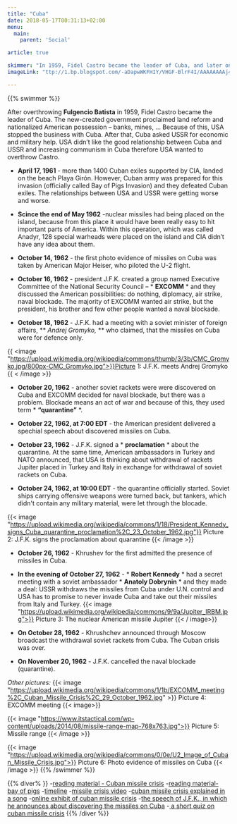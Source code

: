 ```yaml
---
title: "Cuba"
date: 2018-05-17T00:31:13+02:00
menu:
  main:
    parent: 'Social'

article: true

skimmer: "In 1959, Fidel Castro became the leader of Cuba, and later on April 17, 1961, Cuban exiles trained by the CIA led the failed Bay of Pigs invasion to overthrow Fidel Castro. In October 1962, the US spotted Soviet nuclear weaponry on Cuba causing the US to blockade Cuba, leading to worldwide terror of nuclear warfare called the Cuban Missile Crisis."
imageLink: "ttp://1.bp.blogspot.com/-aDapwWKFHIY/VHGF-BlrF4I/AAAAAAAAj4k/0DdY4AjEI3s/s1600/fidel-castro-john-f-kenne"

---
```


{{% swimmer %}}

After overthrowing **Fulgencio Batista** in 1959, Fidel Castro became the leader of Cuba.                            The new-created government proclaimed land reform and nationalized American possession – banks, mines, ... Because of this, USA stopped the business with Cuba. After that, Cuba asked USSR for economic and military help. USA didn’t like the good relationship between Cuba and USSR and increasing communism in Cuba therefore USA wanted to overthrow Castro.

* **April 17, 1961** - more than 1400 Cuban exiles supported by CIA, landed on the     beach Playa Girón. However, Cuban army was prepared for this invasion (officially called Bay of Pigs Invasion) and they defeated Cuban exiles. The relationships between USA and USSR were getting worse and worse. 

* **Scince the end of May 1962** -nuclear missiles had being placed on the island, because from this place it would have been really easy to hit important parts of America. Within this operation, which was called Anadyr, 128 special warheads were placed on the island and CIA didn’t have any idea about them. 

* **October 14, 1962** - the first photo evidence of missiles on Cuba was taken by American Major Heiser, who piloted the U-2 flight.

*  **October 16, 1962** - president J.F.K. created a group named Executive Committee of the National Security Council – * **EXCOMM** * and they discussed the American possibilities: do nothing, diplomacy, air strike, naval blockade. The majority of EXCOMM wanted air strike, but the president, his brother and few other people wanted a naval blockade.

* **October 18, 1962** - J.F.K. had a meeting with a soviet minister of foreign affairs, ** *Andrej Gromyko,* ** who claimed, that the missiles on Cuba were for defence only.

{{ <image "https://upload.wikimedia.org/wikipedia/commons/thumb/3/3b/CMC_Gromyko.jpg/800px-CMC_Gromyko.jpg">}}Picture 1: J.F.K. meets Andrej Gromyko
{{ < /image >}}

* **October 20, 1962** - another soviet rackets were were discovered on Cuba and EXCOMM decided for naval blockade, but there was a problem. Blockade means an act of war and because of this, they used term * **“quarantine”** *. 

* **October 22, 1962, at 7:00 EDT** - the American president delivered a spechial speech about discovered missiles on Cuba.

* **October 23, 1962** - J.F.K. signed a * **proclamation** * about the quarantine. At the same time, American ambassadors in Turkey and NATO announced, that USA is thinking about withdrawal of rackets Jupiter placed in Turkey and Italy in exchange for withdrawal of soviet rackets on Cuba.

* **October 24, 1962, at 10:00 EDT** - the quarantine officially started. Soviet ships carrying offensive weapons were turned back, but tankers, which didn't contain any military material, were let through the blocade.

{{< image "https://upload.wikimedia.org/wikipedia/commons/1/18/President_Kennedy_signs_Cuba_quarantine_proclamation%2C_23_October_1962.jpg"}}
Picture 2: J.F.K. signs the proclamation about quarantine
{{< /image  >}}
* **October 26, 1962** - Khrushev for the first admitted the presence of missiles in Cuba.

* **In the evening of October 27, 1962** - * **Robert Kennedy** * had a secret meeting with a soviet ambassador * **Anatoly Dobrynin** * and they made a deal: USSR withdraws the missiles from Cuba under U.N. control and USA has to promise to never invade Cuba and take out their missiles from Italy and Turkey.
{{< image "https://upload.wikimedia.org/wikipedia/commons/9/9a/Jupiter_IRBM.jpg">}}
Picture 3: The nuclear American missile Jupiter
{{< / image>}}
* **On October 28, 1962** - Khrushchev announced through Moscow broadcast the withdrawal soviet rackets from Cuba. The Cuban crisis was over. 
* **On November 20, 1962** - J.F.K. cancelled the naval blockade (quarantine).   

*Other pictures:*
{{< image "https://upload.wikimedia.org/wikipedia/commons/1/1b/EXCOMM_meeting%2C_Cuban_Missile_Crisis%2C_29_October_1962.jpg" >}}
Picture 4: EXCOMM meeting
{{< image>}}

{{< image "https://www.itstactical.com/wp-content/uploads/2014/08/missile-range-map-768x763.jpg">}}
Picture 5: Missile range
{{< /image >}}

{{< image "https://upload.wikimedia.org/wikipedia/commons/0/0e/U2_Image_of_Cuban_Missile_Crisis.jpg">}}
Picture 6: Photo evidence of missiles on Cuba
{{< /image >}}
{{% /swimmer %}}

{{% diver% }}
-[reading material - Cuban missile crisis](https://history.state.gov/milestones/1961-1968/cuban-missile-crisis)
-[reading material- bay of pigs](http://spartacus-educational.com/COLDbayofpigs.htm)
-[timeline](http://nuclearfiles.org/menu/key-issues/nuclear-weapons/history/cold-war/cuban-missile-crisis/timeline.htm)
-[missile crisis video](https://ed.ted.com/lessons/the-history-of-the-cuban-missile-crisis-matthew-a-jordan#watch)
-[cuban missile crisis explained in a song](https://www.youtube.com/watch?v=mnQBep5VsxY)
-[online exhibit of cuban missile crisis](http://microsites.jfklibrary.org/cmc/oct16/)
-[the speech of J.F.K., in which he announces about discovering the missiles on Cuba](https://www.youtube.com/watch?v=EgdUgzAWcrw)
-[ a short quiz on cuban missile crisis](http://www.quizmoz.com/quizzes/US-History-Quizzes/t/The-Cuban-Missile-Crisis-Quiz.asp)
{{% /diver %}}